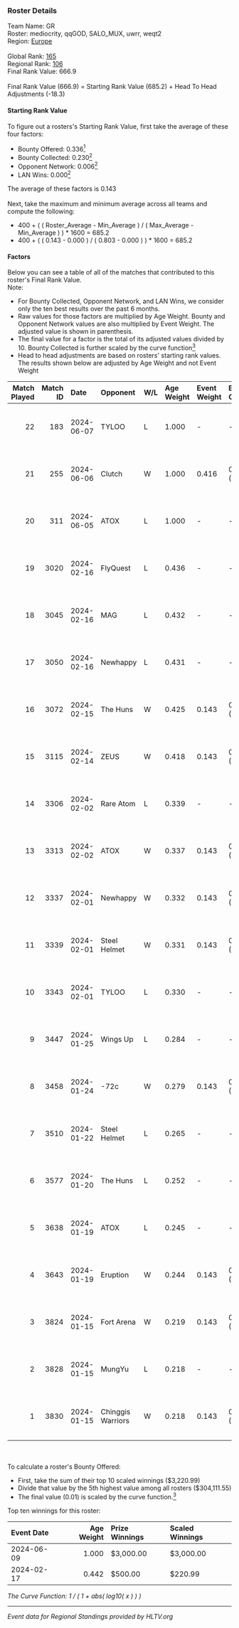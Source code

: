 ### Roster Details<br />
Team Name: GR<br />
Roster: mediocrity, qqGOD, SALO_MUX, uwrr, weqt2<br />
Region: [Europe]( ../standings_europe.md)<br />
<br />
Global Rank: [165](../standings_global.md)<br />
Regional Rank: [106]( ../standings_europe.md)<br />
Final Rank Value:  666.9<br />
<br />
Final Rank Value (666.9) = Starting Rank Value (685.2) + Head To Head Adjustments (-18.3)<br />

#### Starting Rank Value<br />
To figure out a rosters's Starting Rank Value, first take the average of these four factors:<br />
- Bounty Offered: 0.336[<sup>1</sup>](#table2)
- Bounty Collected: 0.230[<sup>2</sup>](#table1)
- Opponent Network: 0.006[<sup>2</sup>](#table1)
- LAN Wins: 0.000[<sup>2</sup>](#table1)

The average of these factors is 0.143<br />
<br />
Next, take the maximum and minimum average across all teams and compute the following:<br />
- 400 + ( ( Roster_Average - Min_Average ) / ( Max_Average - Min_Average ) ) * 1600 = 685.2
- 400 + ( ( 0.143 - 0.000 ) / ( 0.803 - 0.000 ) ) * 1600 = 685.2


#### Factors<br />
Below you can see a table of all of the matches that contributed to this roster's Final Rank Value.<br />
Note:<br />

- For Bounty Collected, Opponent Network, and LAN Wins, we consider only the ten best results over the past 6 months.
- Raw values for those factors are multiplied by Age Weight. Bounty and Opponent Network values are also multiplied by Event Weight. The adjusted value is shown in parenthesis.
- The final value for a factor is the total of its adjusted values divided by 10. Bounty Collected is further scaled by the curve function[<sup>3</sup>](#curveFunction)
- Head to head adjustments are based on rosters' starting rank values. The results shown below are adjusted by Age Weight and not Event Weight
<span id="table1"></span><br />


| Match Played | Match ID | Date       | Opponent          | W/L | Age Weight | Event Weight | Bounty Collected | Opponent Network | LAN Wins  | H2H Adj. | Roster                                       |
| -: | -: | :- | :- | :- | :- | :- | :- | :- | :- | -: | :- |
|           22 |      183 | 2024-06-07 | TYLOO             | L   | 1.000      | -            | -                | -                | -         |    -8.38 | mediocrity, qqGOD, SALO_MUX, uwrr, weqt2     |
|           21 |      255 | 2024-06-06 | Clutch            | W   | 1.000      | 0.416        | 0.007 (0.003)    | 0.078 (0.032)    | 0 (0.000) |    16.62 | mediocrity, qqGOD, SALO_MUX, uwrr, weqt2     |
|           20 |      311 | 2024-06-05 | ATOX              | L   | 1.000      | -            | -                | -                | -         |    -4.82 | mediocrity, qqGOD, Runnin, SALO_MUX, weqt2   |
|           19 |     3020 | 2024-02-16 | FlyQuest          | L   | 0.436      | -            | -                | -                | -         |    -0.22 | mediocrity, qqGOD, Reminder, SALO_MUX, weqt2 |
|           18 |     3045 | 2024-02-16 | MAG               | L   | 0.432      | -            | -                | -                | -         |    -9.39 | mediocrity, qqGOD, Reminder, SALO_MUX, weqt2 |
|           17 |     3050 | 2024-02-16 | Newhappy          | L   | 0.431      | -            | -                | -                | -         |    -9.47 | mediocrity, qqGOD, Reminder, SALO_MUX, weqt2 |
|           16 |     3072 | 2024-02-15 | The Huns          | W   | 0.425      | 0.143        | 0.000 (0.000)    | 0.087 (0.005)    | 0 (0.000) |     4.28 | mediocrity, qqGOD, Reminder, SALO_MUX, weqt2 |
|           15 |     3115 | 2024-02-14 | ZEUS              | W   | 0.418      | 0.143        | 0.000 (0.000)    | 0.000 (0.000)    | 0 (0.000) |     2.31 | mediocrity, qqGOD, Reminder, SALO_MUX, weqt2 |
|           14 |     3306 | 2024-02-02 | Rare Atom         | L   | 0.339      | -            | -                | -                | -         |    -5.05 | mediocrity, qqGOD, Runnin, SALO_MUX, weqt2   |
|           13 |     3313 | 2024-02-02 | ATOX              | W   | 0.337      | 0.143        | 0.026 (0.001)    | 0.315 (0.015)    | 0 (0.000) |     8.79 | mediocrity, qqGOD, Runnin, SALO_MUX, weqt2   |
|           12 |     3337 | 2024-02-01 | Newhappy          | W   | 0.332      | 0.143        | 0.000 (0.000)    | 0.084 (0.004)    | 0 (0.000) |     3.31 | mediocrity, qqGOD, Runnin, SALO_MUX, weqt2   |
|           11 |     3339 | 2024-02-01 | Steel Helmet      | W   | 0.331      | 0.143        | 0.011 (0.001)    | 0.046 (0.002)    | 0 (0.000) |     5.05 | mediocrity, qqGOD, Runnin, SALO_MUX, weqt2   |
|           10 |     3343 | 2024-02-01 | TYLOO             | L   | 0.330      | -            | -                | -                | -         |    -3.63 | mediocrity, qqGOD, Runnin, SALO_MUX, weqt2   |
|            9 |     3447 | 2024-01-25 | Wings Up          | L   | 0.284      | -            | -                | -                | -         |    -6.39 | mediocrity, qqGOD, Reminder, SALO_MUX, weqt2 |
|            8 |     3458 | 2024-01-24 | -72c              | W   | 0.279      | 0.143        | 0.000 (0.000)    | 0.023 (0.001)    | 0 (0.000) |     1.57 | mediocrity, qqGOD, Reminder, SALO_MUX, weqt2 |
|            7 |     3510 | 2024-01-22 | Steel Helmet      | L   | 0.265      | -            | -                | -                | -         |    -4.35 | mediocrity, qqGOD, Reminder, SALO_MUX, weqt2 |
|            6 |     3577 | 2024-01-20 | The Huns          | L   | 0.252      | -            | -                | -                | -         |    -5.71 | mediocrity, qqGOD, Reminder, SALO_MUX, weqt2 |
|            5 |     3638 | 2024-01-19 | ATOX              | L   | 0.245      | -            | -                | -                | -         |    -1.38 | mediocrity, qqGOD, Reminder, SALO_MUX, weqt2 |
|            4 |     3643 | 2024-01-19 | Eruption          | W   | 0.244      | 0.143        | 0.000 (0.000)    | 0.030 (0.001)    | 0 (0.000) |     1.31 | mediocrity, qqGOD, Reminder, SALO_MUX, weqt2 |
|            3 |     3824 | 2024-01-15 | Fort Arena        | W   | 0.219      | 0.143        | 0.000 (0.000)    | 0.008 (0.000)    | 0 (0.000) |     1.19 | mediocrity, qqGOD, Reminder, SALO_MUX, weqt2 |
|            2 |     3828 | 2024-01-15 | MungYu            | L   | 0.218      | -            | -                | -                | -         |    -5.12 | mediocrity, qqGOD, Reminder, SALO_MUX, weqt2 |
|            1 |     3830 | 2024-01-15 | Chinggis Warriors | W   | 0.218      | 0.143        | 0.000 (0.000)    | 0.000 (0.000)    | 0 (0.000) |     1.15 | mediocrity, qqGOD, Reminder, SALO_MUX, weqt2 |

<br />
<span id="table2"></span><br />
To calculate a roster's Bounty Offered:<br />

- First, take the sum of their top 10 scaled winnings ($3,220.99)
- Divide that value by the 5th highest value among all rosters ($304,111.55)
- The final value (0.01) is scaled by the curve function.[<sup>3</sup>](#curveFunction)

Top ten winnings for this roster:<br />

| Event Date | Age Weight | Prize Winnings | Scaled Winnings |
| :- | -: | :- | :- |
| 2024-06-09 |      1.000 | $3,000.00      | $3,000.00       |
| 2024-02-17 |      0.442 | $500.00        | $220.99         |


<span id="curveFunction"></span>_The Curve Function: 1 / ( 1 + abs( log10( x ) ) )_<br />

---
_Event data for Regional Standings provided by HLTV.org_<br />
